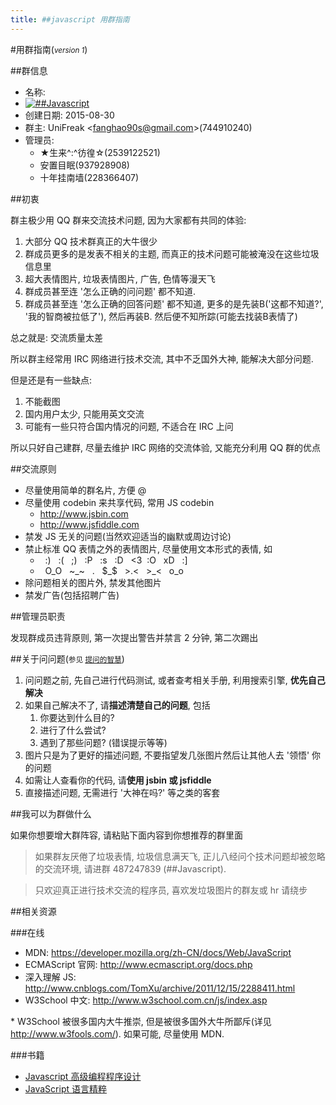 ```yaml
---
title: ##javascript 用群指南
---
```

#用群指南(<small>_version 1_</small>)

##群信息

- 名称: 
- <a target="_blank" href="http://shang.qq.com/wpa/qunwpa?idkey=5705b77f50b97c169bd50554c8c68c9888d184f4f0c97128a9875d1239a0d685"><img border="0" src="http://pub.idqqimg.com/wpa/images/group.png" alt="##Javascript" title="##Javascript"></a>
- 创建日期: 2015-08-30
- 群主: UniFreak &lt;<fanghao90s@gmail.com>&gt;(744910240)
- 管理员:
    - ★生来^:^彷徨☆(2539122521)
    - 安置目眠(937928908)
    - 十年挂南墙(228366407)

##初衷

群主极少用 QQ 群来交流技术问题, 因为大家都有共同的体验:

1. 大部分 QQ 技术群真正的大牛很少
2. 群成员更多的是发表不相关的主题, 而真正的技术问题可能被淹没在这些垃圾信息里
3. 超大表情图片, 垃圾表情图片, 广告, 色情等漫天飞
4. 群成员甚至连 '怎么正确的问问题' 都不知道.
5. 群成员甚至连 '怎么正确的回答问题' 都不知道, 更多的是先装B('这都不知道?', '我的智商被拉低了'), 然后再装B. 然后便不知所踪(可能去找装B表情了)

总之就是: 交流质量太差

所以群主经常用 IRC 网络进行技术交流, 其中不乏国外大神, 能解决大部分问题. 

但是还是有一些缺点:

1. 不能截图
2. 国内用户太少, 只能用英文交流
3. 可能有一些只符合国内情况的问题, 不适合在 IRC 上问

所以只好自己建群, 尽量去维护 IRC 网络的交流体验, 又能充分利用 QQ 群的优点

##交流原则

- 尽量使用简单的群名片, 方便 @
- 尽量使用 codebin 来共享代码, 常用 JS codebin
    - <http://www.jsbin.com>
    - <http://www.jsfiddle.com>
- 禁发 JS 无关的问题(当然欢迎适当的幽默或周边讨论)
- 禁止标准 QQ 表情之外的表情图片, 尽量使用文本形式的表情, 如
    - &nbsp; :) &nbsp; :( &nbsp; ;) &nbsp; :P &nbsp; :s &nbsp; :D &nbsp; <3 &nbsp;:O &nbsp; xD &nbsp; :]
    - &nbsp; O_O &nbsp; ~_~ &nbsp; $.$ &nbsp; $_$ &nbsp; >.< &nbsp; >_< &nbsp; o_o
- 除问题相关的图片外, 禁发其他图片
- 禁发广告(包括招聘广告)

##管理员职责

发现群成员违背原则, 第一次提出警告并禁言 2 分钟, 第二次踢出

##关于问问题(<small>参见 [提问的智慧][askArt]</small>)

1. 问问题之前, 先自己进行代码测试, 或者查考相关手册, 利用搜索引擎, **优先自己解决**
2. 如果自己解决不了, 请**描述清楚自己的问题**, 包括
    1. 你要达到什么目的?
    2. 进行了什么尝试?
    3. 遇到了那些问题? (错误提示等等)
3. 图片只是为了更好的描述问题, 不要指望发几张图片然后让其他人去 '领悟' 你的问题
4. 如需让人查看你的代码, 请**使用 jsbin 或 jsfiddle**
5. 直接描述问题, 无需进行 '大神在吗?' 等之类的客套

##我可以为群做什么

如果你想要增大群阵容, 请粘贴下面内容到你想推荐的群里面

>如果群友厌倦了垃圾表情, 垃圾信息满天飞, 正儿八经问个技术问题却被忽略的交流环境, 请进群 487247839 (##Javascript). 

>只欢迎真正进行技术交流的程序员, 喜欢发垃圾图片的群友或 hr 请绕步

##相关资源

###在线

- MDN: <https://developer.mozilla.org/zh-CN/docs/Web/JavaScript>
- ECMAScript 官网: <http://www.ecmascript.org/docs.php>
- 深入理解 JS: <http://www.cnblogs.com/TomXu/archive/2011/12/15/2288411.html>
- W3School 中文: <http://www.w3school.com.cn/js/index.asp>

\* W3School 被很多国内大牛推崇, 但是被很多国外大牛所鄙斥(详见 <http://www.w3fools.com/>). 如果可能, 尽量使用 MDN.

###书籍

- [Javascript 高级编程程序设计][book_JsAdvanced]
- [JavaScript 语言精粹][book_JsGoodPart]


[askArt]:http://kb.cnblogs.com/page/181270/
[book_JsAdvanced]:http://www.amazon.cn/JavaScript%E9%AB%98%E7%BA%A7%E7%A8%8B%E5%BA%8F%E8%AE%BE%E8%AE%A1-%E6%B3%BD%E5%8D%A1%E6%96%AF/dp/B007OQQVMY/ref=sr_1_1?s=books&ie=UTF8&qid=1441451069&sr=1-1&keywords=javascript%E9%AB%98%E7%BA%A7%E7%A8%8B%E5%BA%8F%E8%AE%BE%E8%AE%A1
[book_JsGoodPart]:http://www.amazon.cn/JavaScript%E8%AF%AD%E8%A8%80%E7%B2%BE%E7%B2%B9-%E9%81%93%E6%A0%BC%E6%8B%89%E6%96%AF%E2%80%A2%E5%85%8B%E7%BD%97%E5%85%8B%E7%A6%8F%E5%BE%B7/dp/B0097CON2S/ref=sr_1_1?s=books&ie=UTF8&qid=1441451189&sr=1-1&keywords=javascript%E8%AF%AD%E8%A8%80%E7%B2%BE%E7%B2%B9


